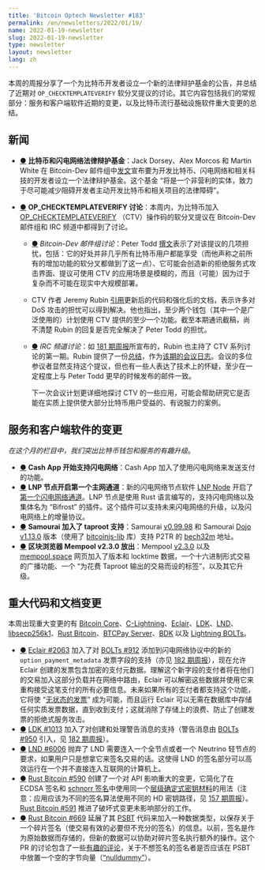 ```yaml
---
title: 'Bitcoin Optech Newsletter #183'
permalink: /en/newsletters/2022/01/19/
name: 2022-01-19-newsletter
slug: 2022-01-19-newsletter
type: newsletter
layout: newsletter
lang: zh
---
```




本周的周报分享了一个为比特币开发者设立一个新的法律辩护基金的公告，并总结了近期对 `OP_CHECKTEMPLATEVERIFY` 软分叉提议的讨论。其它内容包括我们的常规部分：服务和客户端软件近期的变更，以及比特币流行基础设施软件重大变更的总结。

## 新闻

- <a id="bitcoin-and-ln-legal-defense-fund" href="#bitcoin-and-ln-legal-defense-fund)">●</a> **比特币和闪电网络法律辩护基金**：Jack Dorsey、Alex Morcos 和 Martin White 在 Bitcoin-Dev 邮件组中[发文][posted]宣布要为开发比特币、闪电网络和相关科技的开发者设立一个法律辩护基金。这个基金 “将是一个非营利的实体，致力于尽可能减少阻碍开发者主动开发比特币和相关项目的法律障碍”。

- <a id="op-checktemplateverify-discussion" href="#op-checktemplateverify-discussion)">●</a> **OP_CHECKTEMPLATEVERIFY 讨论**：本周内，为比特币加入 [OP_CHECKTEMPLATEVERIFY][OP_CHECKTEMPLATEVERIFY] （CTV）操作码的软分叉提议在 Bitcoin-Dev 邮件组和 IRC 频道中都得到了讨论。

  - <a id="mailing-list-discussion" href="#mailing-list-discussion)">●</a>  *Bitcoin-Dev 邮件组讨论*：Peter Todd [撰文][posted]表示了对该提议的几项担忧，包括：它的好处并非几乎所有比特币用户都能享受（而他声称之前所有的增加功能的软分叉都做到了这一点）、它可能会创造新的拒绝服务式攻击界面、提议可使用 CTV 的应用场景是模糊的，而且（可能）因为过于复杂而不可能在现实中大规模部署。
  - CTV 作者 Jeremy Rubin [引用][referenced]更新后的代码和强化后的文档，表示许多对 DoS 攻击的担忧可以得到解决。他也指出，至少两个钱包（其中一个是广泛使用的）计划使用 CTV 提供的至少一个功能。截至本期通讯截稿，尚不清楚 Rubin 的回复是否完全解决了 Peter Todd 的担忧。


  - <a id="irc-meeting" href="#irc-meeting)">●</a> *IRC 频道讨论*：如 [181 期周报][Newsletter #181]所宣布的，Rubin 也主持了 CTV 系列讨论的第一期。Rubin 提供了一份[总结][summary]，作为[该期的会议日志][meeting log]。会议的多位参议者显然支持这个提议，但也有一些人表达了技术上的怀疑，至少在一定程度上与 Peter Todd 更早的时候发布的邮件一致。

    下一次会议计划更详细地探讨 CTV 的一些应用，可能会帮助研究它是否能在实质上提供使大部分比特币用户受益的、有说服力的案例。

## 服务和客户端软件的变更

*在这个月的栏目中，我们突出比特币钱包和服务的有趣升级*。

- <a id="cash-app-adds-lightning-support" href="#cash-app-adds-lightning-support)">●</a> **Cash App 开始支持闪电网络**：Cash App 加入了使用闪电网络来发送支付的功能。
- <a id="lnp-node-opens-first-mainnet-channel" href="#lnp-node-opens-first-mainnet-channel)">●</a> **LNP 节点开启第一个主网通道**：新的闪电网络节点软件 [LNP Node][LNP Node] 开启了[第一个闪电网络通道][first LN channel]。LNP 节点是使用 Rust 语言编写的，支持闪电网络以及集体名为 “Bifrost” 的插件。这个插件可以支持未来闪电网络的升级，以及闪电网络上的增量协议。
- <a id="samourai-adds-taproot-support" href="#samourai-adds-taproot-support)">●</a> **Samourai 加入了 taproot 支持**：Samourai [v0.99.98][v0.99.98] 和 Samourai [Dojo v1.13.0][Dojo v1.13.0] 版本（使用了 [bitcoinjs-lib][bitcoinjs-lib] 库）支持 P2TR 的 [bech32m][bech32m] 地址。
- <a id="block-explorer-mempool-v2-3-0-released" href="#block-explorer-mempool-v2-3-0-released)">●</a> **区块浏览器 Mempool v2.3.0 放出**：Mempool [v2.3.0][v2.3.0] 以及 [mempool.space][mempool.space] 网页加入了版本和 locktime 数据，一个十六进制形式交易的广播功能、一个 “为花费 Taproot 输出的交易而设的标签”，以及其它升级。

## 重大代码和文档变更

本周出现重大变更的有 [Bitcoin Core][Bitcoin Core]、[C-Lightning][C-Lightning]、[Eclair][Eclair]、[LDK][LDK]、[LND][LND]、[libsecp256k1][libsecp256k1]、[Rust Bitcoin][Rust Bitcoin]、[BTCPay Server][BTCPay Server]、[BDK][BDK] 以及 [Lightning BOLTs][Lightning BOLTs]。

- <a id="eclair-2063" href="#eclair-2063)">●</a> [Eclair #2063][Eclair #2063] 加入了对 [BOLTs #912][BOLTs #912] 添加到闪电网络协议中的新的 `option_payment_metadata` 发票字段的支持（亦见 [182 期周报][Newsletter #182]），现在允许 Eclair 创建的发票包含加密的支付元数据。理解这个新字段的支付者将在他们的交易加入这部分负载并在网络中路由，Eclair 可以解密这些数据并使用它来重构接受这笔支付的所有必要信息。未来如果所有的支付者都支持这个功能，它将使 “[无状态的发票][stateless invoices]” 成为可能，而且运行 Eclair 可以无需在数据库中存储任何实质发票数据，直到收到支付；这就消除了存储上的浪费、防止了创建发票的拒绝式服务攻击。
- <a id="ldk-1013" href="#ldk-1013)">●</a> [LDK #1013][LDK #1013] 加入了对创建和处理警告消息的支持（警告消息由 [BOLTs #950][BOLTs #950] 引入，见 [182 期周报][Newsletter #182]）。
- <a id="lnd-6006" href="#lnd-6006)">●</a> [LND #6006][LND #6006] 抛弃了 LND 需要连入一个全节点或者一个 Neutrino 轻节点的要求，如果用户只是想拿它来签名交易的话。这使得 LND 的签名部分可以高效运行在一个并不直接连入互联网的计算机上。
- <a id="rust-bitcoin-590" href="#rust-bitcoin-590)">●</a> [Rust Bitcoin #590][Rust Bitcoin #590] 创建了一个对 API 影响重大的变更，它简化了在 ECDSA 签名和 [schnorr 签名][schnorr signatures]中使用同一个[层级确定式密钥材料][HD key material]的用法（注意：应用应该为不同的签名算法使用不同的 HD 密钥路径，见 [157 期周报][Newsletter #157]）。[Rust Bitcoin #591][Rust Bitcoin #591] 推进了破坏式变更未影响部分的工作。
- <a id="rust-bitcoin-669" href="#rust-bitcoin-669)">●</a> [Rust Bitcoin #669][Rust Bitcoin #669] 延展了其 [PSBT][PSBT] 代码来加入一种数据类型，以保存关于一个碎片签名（使交易有效的必要但不充分的签名）的信息。以前，签名是作为原始数据而存储的，但新的数据可以协助对碎片签名执行额外的操作。这个 PR 的讨论包含了一些[有趣的评论][interesting comments]，关于不想签名的签名者是否应该在 PSBT 中放置一个空的字节向量（[“nulldummy”][“nulldummy”]）。

[posted]:https://lists.linuxfoundation.org/pipermail/bitcoin-dev/2022-January/019741.html

[OP_CHECKTEMPLATEVERIFY]:https://bitcoinops.org/en/topics/op_checktemplateverify/

[posted]:https://lists.linuxfoundation.org/pipermail/bitcoin-dev/2022-January/019738.html

[referenced]:https://lists.linuxfoundation.org/pipermail/bitcoin-dev/2022-January/019739.html

[Newsletter #181]:https://bitcoinops.org/en/newsletters/2022/01/05/#bip119-ctv-review-workshops

[meeting log]:https://gnusha.org/ctv-bip-review/2022-01-11.log

[summary]:https://lists.linuxfoundation.org/pipermail/bitcoin-dev/2022-January/019744.html

[LNP Node]:https://github.com/LNP-BP/lnp-node

[first LN channel]:https://twitter.com/dr_orlovsky/status/1473768786750750733

[v0.99.98]:https://docs.samourai.io/en/wallet/releases#v09998

[Dojo v1.13.0]:https://code.samourai.io/dojo/samourai-dojo/-/blob/develop/RELEASES.md#samourai-dojo-v1130

[bitcoinjs-lib]:https://github.com/bitcoinjs/bitcoinjs-lib

[bech32m]:https://bitcoinops.org/en/topics/bech32/

[v2.3.0]:https://github.com/mempool/mempool/releases/tag/v2.3.0

[mempool.space]:https://mempool.space/

[Bitcoin Core]:https://github.com/bitcoin/bitcoin

[C-Lightning]:https://github.com/ElementsProject/lightning

[Eclair]:https://github.com/ACINQ/eclair

[LDK]:https://github.com/lightningdevkit/rust-lightning

[LND]:https://github.com/lightningnetwork/lnd/

[libsecp256k1]:https://github.com/bitcoin-core/secp256k1

[Rust Bitcoin]:https://github.com/rust-bitcoin/rust-bitcoin

[BTCPay Server]:https://github.com/btcpayserver/btcpayserver/

[BDK]:https://github.com/bitcoindevkit/bdk

[Lightning BOLTs]:https://github.com/lightning/bolts

[Eclair #2063]:https://github.com/ACINQ/eclair/issues/2063

[BOLTs #912]:https://github.com/lightning/bolts/issues/912

[Newsletter #182]:https://bitcoinops.org/en/newsletters/2022/01/12/#bolts-912

[stateless invoices]:https://bitcoinops.org/en/topics/stateless-invoices/

[LDK #1013]:https://github.com/lightningdevkit/rust-lightning/issues/1013

[BOLTs #950]:https://github.com/lightning/bolts/issues/950

[Newsletter #182]:https://bitcoinops.org/en/newsletters/2022/01/12/#bolts-950

[LND #6006]:https://github.com/lightningnetwork/lnd/issues/6006

[Rust Bitcoin #590]:https://github.com/rust-bitcoin/rust-bitcoin/issues/590

[HD key material]:https://bitcoinops.org/en/topics/hd-key-generation/

[schnorr signatures]:https://bitcoinops.org/en/topics/schnorr-signatures/

[Newsletter #157]:https://bitcoinops.org/en/newsletters/2021/07/14/#use-a-new-bip32-key-derivation-path

[Rust Bitcoin #591]:https://github.com/rust-bitcoin/rust-bitcoin/issues/591

[Rust Bitcoin #669]:https://github.com/rust-bitcoin/rust-bitcoin/issues/669

[PSBT]:https://bitcoinops.org/en/topics/psbt/

[interesting comments]:https://github.com/rust-bitcoin/rust-bitcoin/pull/669#issuecomment-1008021007

[“nulldummy”]:https://github.com/bitcoin/bips/blob/master/bip-0147.mediawiki

